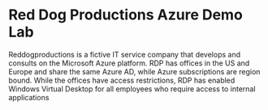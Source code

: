 # Red Dog Productions Azure Demo Lab

Reddogproductions is a fictive IT service company that develops and consults on the Microsoft Azure platform.
RDP has offices in the US and Europe and share the same Azure AD, while Azure subscriptions are region bound.
While the offices have access restrictions, RDP has enabled Windows Virtual Desktop for all employees who require access to internal applications
